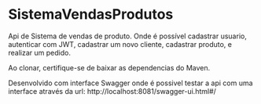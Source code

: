 # SistemaVendasProdutos
Api de Sistema de vendas de produto. Onde é possível cadastrar usuario,
autenticar com JWT, cadastrar um novo cliente,
cadastrar produto, e realizar um pedido.

Ao clonar, certifique-se de baixar as dependencias do Maven.

Desenvolvido com interface Swagger onde é possivel testar 
a api com uma interface através da url: http://localhost:8081/swagger-ui.html#/


